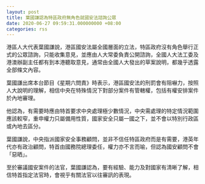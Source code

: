 ```yaml
---
layout: post
title: 葉國謙認為特區政府無角色就國安法諮詢公眾
date: 2020-06-27 09:59:31.000000000 +08:00
categories: rss
---
```


港區人大代表葉國謙說，港區國安法屬全國層面的立法，特區政府沒有角色舉行正式的公眾諮詢，只能收集意見，並應由人大常委負責公開諮詢，全國人大法工委及港澳辦副主任都有到本港聽取意見，通常由全國人大發出的草案說明，都幾乎透露全部條文內容。

葉國謙出席本台節目《星期六問責》時表示，港區國安法的刑罰會有阻嚇力，按照人大說明的理解，相信中央在特殊情況下對部分案件有管轄權，包括有權安排案件於內地審理。

他認為，有需要時應由特首要求中央處理極少數情況，中央需處理的特定情況範圍應該較窄，重申權力只屬備用性質，國家安全只屬一國之下，並不會以特別行政區或內地去區分。

葉國謙說，中央指派國家安全事務顧問，並非不信任特區政府而是有需要，港英年代亦有政治顧問，特首由國務院總理委任，權力亦不言而喻，但認為國安顧問不會「惡晒」。

至於審議國安案件的法官，葉國謙認為，要有經驗、能力及對國家有清晰了解，相信特首指定法官時，會視乎有關法官以往審訊的表現。
